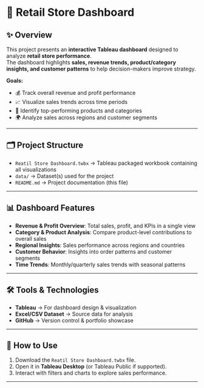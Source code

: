 # 🏬 Retail Store Dashboard  

## ✨ Overview  
This project presents an **interactive Tableau dashboard** designed to analyze **retail store performance**.  
The dashboard highlights **sales, revenue trends, product/category insights, and customer patterns** to help decision-makers improve strategy.  

**Goals:**  
- 💰 Track overall revenue and profit performance  
- 📈 Visualize sales trends across time periods  
- 🛒 Identify top-performing products and categories  
- 🌍 Analyze sales across regions and customer segments  

---

## 🗂 Project Structure  
- `Reatil Store Dashboard.twbx` → Tableau packaged workbook containing all visualizations  
- `data/` → Dataset(s) used for the project
- `README.md` → Project documentation (this file)  

---

## 📊 Dashboard Features  
- **Revenue & Profit Overview**: Total sales, profit, and KPIs in a single view  
- **Category & Product Analysis**: Compare product-level contributions to overall sales  
- **Regional Insights**: Sales performance across regions and countries  
- **Customer Behavior**: Insights into order patterns and customer segments  
- **Time Trends**: Monthly/quarterly sales trends with seasonal patterns  


---

## 🛠 Tools & Technologies  
- **Tableau** → For dashboard design & visualization  
- **Excel/CSV Dataset** → Source data for analysis  
- **GitHub** → Version control & portfolio showcase  

---

## 🚀 How to Use  
1. Download the `Reatil Store Dashboard.twbx` file.  
2. Open it in **Tableau Desktop** (or Tableau Public if supported).  
3. Interact with filters and charts to explore sales performance.  

---


